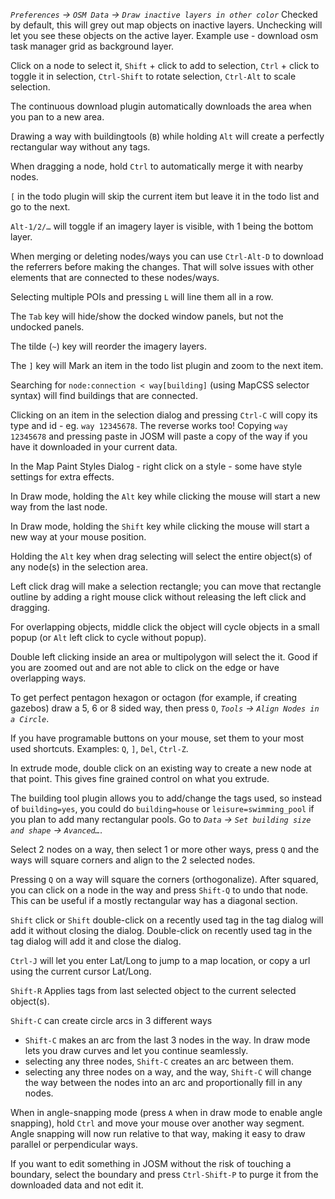 *`Preferences` → `OSM Data` → `Draw inactive layers in other color`*
Checked by default, this will grey out map objects on inactive layers.
Unchecking will let you see these objects on the active layer.
Example use - download osm task manager grid as background layer.

Click on a node to select it, `Shift` + click to add to selection, `Ctrl` + click to toggle it in selection, `Ctrl-Shift` to rotate selection, `Ctrl-Alt` to scale selection.

The continuous download plugin automatically downloads the area when you pan to a new area.

Drawing a way with buildingtools (`B`) while holding `Alt` will create a perfectly rectangular way without any tags.

When dragging a node, hold `Ctrl` to automatically merge it with nearby nodes.

`[` in the todo plugin will skip the current item but leave it in the todo list and go to the next.

`Alt-1/2/…` will toggle if an imagery layer is visible, with 1 being the bottom layer.

When merging or deleting nodes/ways you can use `Ctrl-Alt-D` to download the referrers before making the changes.
That will solve issues with other elements that are connected to these nodes/ways.

Selecting multiple POIs and pressing `L` will line them all in a row.

The `Tab` key will hide/show the docked window panels, but not the undocked panels.

The tilde (`~`) key will reorder the imagery layers.

The `]` key will Mark an item in the todo list plugin and zoom to the next item.

Searching for `node:connection < way[building]` (using MapCSS selector syntax) will find buildings that are connected.

Clicking on an item in the selection dialog and pressing `Ctrl-C` will copy its type and id - eg. `way 12345678`.
The reverse works too! Copying `way 12345678` and pressing paste in JOSM will paste a copy of the way if you have it downloaded in your current data.

In the Map Paint Styles Dialog - right click on a style - some have style settings for extra effects.

In Draw mode, holding the `Alt` key while clicking the mouse will start a new way from the last node.

In Draw mode, holding the `Shift` key while clicking the mouse will start a new way at your mouse position.

Holding the `Alt` key when drag selecting will select the entire object(s) of any node(s) in the selection area.

Left click drag will make a selection rectangle; you can move that rectangle outline by adding a right mouse click without releasing the left click and dragging.

For overlapping objects, middle click the object will cycle objects in a small popup (or `Alt` left click to cycle without popup).

Double left clicking inside an area or multipolygon will select the it. Good if you are zoomed out and are not able to click on the edge or have overlapping ways.

To get perfect pentagon hexagon or octagon (for example, if creating gazebos)  draw a 5, 6 or 8 sided way, then press `O`, *`Tools` → `Align Nodes in a Circle`*.

If you have programable buttons on your mouse, set them to your most used shortcuts. Examples: `Q`, `]`, `Del`, `Ctrl-Z`.

In extrude mode, double click on an existing way to create a new node at that point. This gives fine grained control on what you extrude.

The building tool plugin allows you to add/change the tags used, so instead of `building=yes`, you could do `building=house` or `leisure=swimming_pool` if you plan to add many rectangular pools.
Go to *`Data` → `Set building size and shape` → `Avanced…`*.

Select 2 nodes on a way, then select 1 or more other ways, press `Q` and the ways will square corners and align to the 2 selected nodes.

Pressing `Q` on a way will square the corners (orthogonalize).
After squared, you can click on a node in the way and press `Shift-Q` to undo that node.
This can be useful if a mostly rectangular way has a diagonal section.

`Shift` click or `Shift` double-click on a recently used tag in the tag dialog will add it without closing the dialog.
Double-click on recently used tag in the tag dialog will add it and close the dialog.

`Ctrl-J` will let you enter Lat/Long to jump to a map location, or copy a url using the current cursor Lat/Long.

`Shift-R` Applies tags from last selected object to the current selected object(s).  

`Shift-C` can create circle arcs in 3 different ways
- `Shift-C` makes an arc from the last 3 nodes in the way. In draw mode lets you draw curves and let you continue seamlessly.
- selecting any three nodes, `Shift-C` creates an arc between them.
- selecting any three nodes on a way, and the way, `Shift-C` will change the way between the nodes into an arc and proportionally fill in any nodes.

When in angle-snapping mode (press `A` when in draw mode to enable angle snapping), hold `Ctrl` and move your mouse over another way segment.
Angle snapping will now run relative to that way, making it easy to draw parallel or perpendicular ways.

If you want to edit something in JOSM without the risk of touching a boundary, select the boundary and press `Ctrl-Shift-P` to purge it from the downloaded data and not edit it.
